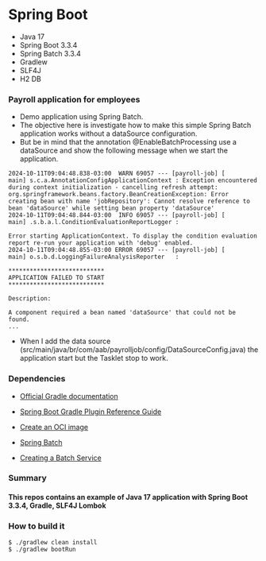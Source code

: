 # Spring Boot
* Java 17
* Spring Boot 3.3.4
* Spring Batch 3.3.4
* Gradlew
* SLF4J
* H2 DB

### Payroll application for employees

* Demo application using Spring Batch.
* The objective here is investigate how to make this simple Spring Batch application works without a dataSource configuration.
* But be in mind that the annotation @EnableBatchProcessing use a dataSource and show the following message when we start the application.

```
2024-10-11T09:04:48.838-03:00  WARN 69057 --- [payroll-job] [           main] s.c.a.AnnotationConfigApplicationContext : Exception encountered during context initialization - cancelling refresh attempt: org.springframework.beans.factory.BeanCreationException: Error creating bean with name 'jobRepository': Cannot resolve reference to bean 'dataSource' while setting bean property 'dataSource'
2024-10-11T09:04:48.844-03:00  INFO 69057 --- [payroll-job] [           main] .s.b.a.l.ConditionEvaluationReportLogger :

Error starting ApplicationContext. To display the condition evaluation report re-run your application with 'debug' enabled.
2024-10-11T09:04:48.855-03:00 ERROR 69057 --- [payroll-job] [           main] o.s.b.d.LoggingFailureAnalysisReporter   :

***************************
APPLICATION FAILED TO START
***************************

Description:

A component required a bean named 'dataSource' that could not be found.
...
```
* When I add the data source (src/main/java/br/com/aab/payrolljob/config/DataSourceConfig.java) the application start but the Tasklet stop to work.


### Dependencies

* [Official Gradle documentation](https://docs.gradle.org)
* [Spring Boot Gradle Plugin Reference Guide](https://docs.spring.io/spring-boot/3.3.4/gradle-plugin)
* [Create an OCI image](https://docs.spring.io/spring-boot/3.3.4/gradle-plugin/packaging-oci-image.html)
* [Spring Batch](https://docs.spring.io/spring-boot/docs/3.3.4/reference/htmlsingle/index.html#howto.batch)

* [Creating a Batch Service](https://spring.io/guides/gs/batch-processing/)

### Summary

#### This repos contains an example of Java 17 application with Spring Boot 3.3.4, Gradle, SLF4J Lombok

### How to build it

```
$ ./gradlew clean install
$ ./gradlew bootRun
```


